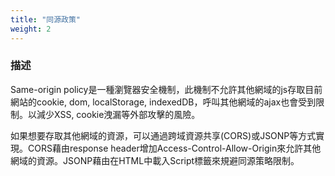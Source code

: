 ```yaml
---
title: "同源政策"
weight: 2
---
```


### 描述

Same-origin policy是一種瀏覽器安全機制，此機制不允許其他網域的js存取目前網站的cookie, dom, localStorage, indexedDB，呼叫其他網域的ajax也會受到限制。以減少XSS, cookie洩漏等外部攻擊的風險。

如果想要存取其他網域的資源，可以通過跨域資源共享(CORS)或JSONP等方式實現。CORS藉由response header增加Access-Control-Allow-Origin來允許其他網域的資源。JSONP藉由在HTML中載入Script標籤來規避同源策略限制。